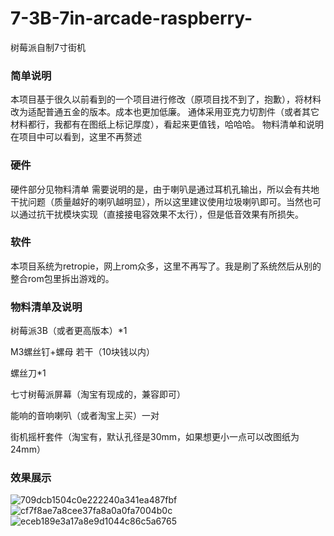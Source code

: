 # 7-3B-7in-arcade-raspberry-
树莓派自制7寸街机
### 简单说明
本项目基于很久以前看到的一个项目进行修改（原项目找不到了，抱歉），将材料改为适配普通五金的版本。成本也更加低廉。
通体采用亚克力切割件（或者其它材料都行，我都有在图纸上标记厚度），看起来更值钱，哈哈哈。
物料清单和说明在项目中可以看到，这里不再赘述
### 硬件
硬件部分见物料清单
需要说明的是，由于喇叭是通过耳机孔输出，所以会有共地干扰问题（质量越好的喇叭越明显），所以这里建议使用垃圾喇叭即可。当然也可以通过抗干扰模块实现（直接接电容效果不太行），但是低音效果有所损失。
### 软件
本项目系统为retropie，网上rom众多，这里不再写了。我是刷了系统然后从别的整合rom包里拆出游戏的。

### 物料清单及说明

树莓派3B（或者更高版本）\*1

M3螺丝钉+螺母 若干（10块钱以内）

螺丝刀\*1

七寸树莓派屏幕（淘宝有现成的，兼容即可）

能响的音响喇叭（或者淘宝上买）一对

街机摇杆套件（淘宝有，默认孔径是30mm，如果想更小一点可以改图纸为24mm）

### 效果展示



![709dcb1504c0e222240a341ea487fbf](https://user-images.githubusercontent.com/32239713/137437418-508d0c11-85f4-40a9-a91a-224068a9855f.jpg)
![cf7f8ae7a8cee37fa8a0a0fa7004b0c](https://user-images.githubusercontent.com/32239713/137437422-2ee97795-41a6-4e36-b63c-fcadeb16419a.jpg)
![eceb189e3a17a8e9d1044c86c5a6765](https://user-images.githubusercontent.com/32239713/137437426-d92d3206-a582-4eba-9e7f-0d7883b3680f.jpg)
